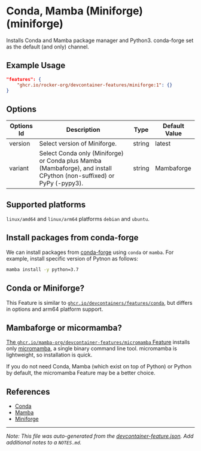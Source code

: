 

# Conda, Mamba (Miniforge) (miniforge)

Installs Conda and Mamba package manager and Python3. conda-forge set as the default (and only) channel.

## Example Usage

```json
"features": {
    "ghcr.io/rocker-org/devcontainer-features/miniforge:1": {}
}
```

## Options

| Options Id | Description | Type | Default Value |
|-----|-----|-----|-----|
| version | Select version of Miniforge. | string | latest |
| variant | Select Conda only (Miniforge) or Conda plus Mamba (Mambaforge), and install CPython (non-suffixed) or PyPy (-pypy3). | string | Mambaforge |

<!-- markdownlint-disable MD041 -->

## Supported platforms

`linux/amd64` and `linux/arm64` platforms `debian` and `ubuntu`.

## Install packages from conda-forge

We can install packages from [conda-forge](https://conda-forge.org) using `conda` or `mamba`.
For example, install specific version of Pytnon as follows:

```sh
mamba install -y python=3.7
```

## Conda or Miniforge?

This Feature is similar to [`ghcr.io/devcontainers/features/conda`](https://github.com/devcontainers/features/tree/main/src/conda),
but differs in options and arm64 platform support.

## Mambaforge or micormamba?

[The `ghcr.io/mamba-org/devcontainer-features/micromamba` Feature](https://github.com/mamba-org/devcontainer-features/tree/main/src/micromamba)
installs only [micromamba](https://mamba.readthedocs.io/en/latest/user_guide/micromamba.html), a single binary command line tool.
micromamba is lightweight, so installation is quick.

If you do not need Conda, Mamba (which exist on top of Python) or Python by default, the micromamba Feature may be a better choice.

## References

- [Conda](https://docs.conda.io)
- [Mamba](https://mamba.readthedocs.io)
- [Miniforge](https://github.com/conda-forge/miniforge)


---

_Note: This file was auto-generated from the [devcontainer-feature.json](https://github.com/rocker-org/devcontainer-features/blob/main/src/miniforge/devcontainer-feature.json).  Add additional notes to a `NOTES.md`._
